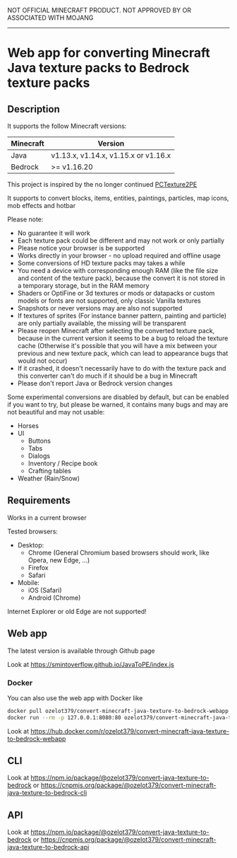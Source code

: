 NOT OFFICIAL MINECRAFT PRODUCT. NOT APPROVED BY OR ASSOCIATED WITH MOJANG

---

# Web app for converting Minecraft Java texture packs to Bedrock texture packs

## Description

It supports the follow Minecraft versions:

| Minecraft | Version |
|-----------|---------|
| Java | v1.13.x, v1.14.x, v1.15.x or v1.16.x |
| Bedrock | >= v1.16.20 |

This project is inspired by the no longer continued [PCTexture2PE](https://github.com/rodrigojxd/PCTexture2PE)

It supports to convert blocks, items, entities, paintings, particles, map icons, mob effects and hotbar

Please note:

- No guarantee it will work
- Each texture pack could be different and may not work or only partially
- Please notice your browser is be supported
- Works directly in your browser - no upload required and offline usage
- Some conversions of HD texture packs may takes a while
- You need a device with corresponding enough RAM (like the file size and content of the texture pack), because the convert it is not stored in a temporary storage, but in the RAM memory
- Shaders or OptiFine or 3d textures or mods or datapacks or custom models or fonts are not supported, only classic Vanilla textures
- Snapshots or never versions may are also not supported
- If textures of sprites (For instance banner pattern, painting and particle) are only partially available, the missing will be transparent
- Please reopen Minecraft after selecting the converted texture pack, because in the current version it seems to be a bug to reload the texture cache (Otherwise it's possible that you will have a mix between your previous and new texture pack, which can lead to appearance bugs that would not occur)
- If it crashed, it doesn't necessarily have to do with the texture pack and this converter can't do much if it should be a bug in Minecraft
- Please don't report Java or Bedrock version changes

Some experimental conversions are disabled by default, but can be enabled if you want to try, but please be warned, it contains many bugs and may are not beautiful and may not usable:
- Horses
- UI
    - Buttons
    - Tabs
    - Dialogs
    - Inventory / Recipe book
    - Crafting tables
- Weather (Rain/Snow)

## Requirements

Works in a current browser

Tested browsers:
- Desktop:
  - Chrome (General Chromium based browsers should work, like Opera, new Edge, ...)
  - Firefox
  - Safari
- Mobile:
  - iOS (Safari)
  - Android (Chrome)

Internet Explorer or old Edge are not supported!

## Web app

The latest version is available through Github page

Look at https://smintoverflow.github.io/JavaToPE/index.js

### Docker

You can also use the web app with Docker like

```bash
docker pull ozelot379/convert-minecraft-java-texture-to-bedrock-webapp
docker run --rm -p 127.0.0.1:8080:80 ozelot379/convert-minecraft-java-texture-to-bedrock-webapp
```

Look at https://hub.docker.com/r/ozelot379/convert-minecraft-java-texture-to-bedrock-webapp

## CLI

Look at https://npm.io/package/@ozelot379/convert-java-texture-to-bedrock
or https://cnpmjs.org/package/@ozelot379/convert-minecraft-java-texture-to-bedrock-cli

## API

Look at https://npm.io/package/@ozelot379/convert-java-texture-to-bedrock
or https://cnpmjs.org/package/@ozelot379/convert-minecraft-java-texture-to-bedrock-api

